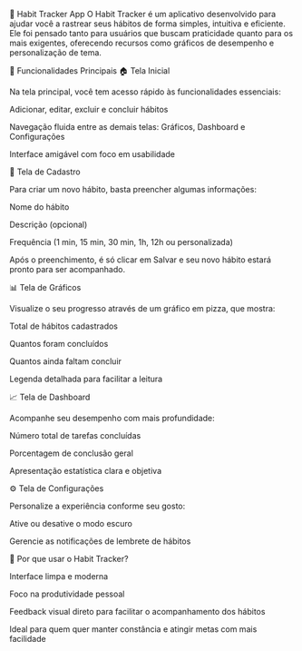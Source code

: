 📱 Habit Tracker App
O Habit Tracker é um aplicativo desenvolvido para ajudar você a rastrear seus hábitos de forma simples, intuitiva e eficiente. Ele foi pensado tanto para usuários que buscam praticidade quanto para os mais exigentes, oferecendo recursos como gráficos de desempenho e personalização de tema.

🚀 Funcionalidades Principais
🏠 Tela Inicial

Na tela principal, você tem acesso rápido às funcionalidades essenciais:

Adicionar, editar, excluir e concluir hábitos

Navegação fluida entre as demais telas: Gráficos, Dashboard e Configurações

Interface amigável com foco em usabilidade

📝 Tela de Cadastro

Para criar um novo hábito, basta preencher algumas informações:

Nome do hábito

Descrição (opcional)

Frequência (1 min, 15 min, 30 min, 1h, 12h ou personalizada)

Após o preenchimento, é só clicar em Salvar e seu novo hábito estará pronto para ser acompanhado.

📊 Tela de Gráficos

Visualize o seu progresso através de um gráfico em pizza, que mostra:

Total de hábitos cadastrados

Quantos foram concluídos

Quantos ainda faltam concluir

Legenda detalhada para facilitar a leitura

📈 Tela de Dashboard

Acompanhe seu desempenho com mais profundidade:

Número total de tarefas concluídas

Porcentagem de conclusão geral

Apresentação estatística clara e objetiva

⚙️ Tela de Configurações

Personalize a experiência conforme seu gosto:

Ative ou desative o modo escuro

Gerencie as notificações de lembrete de hábitos

🌟 Por que usar o Habit Tracker?

Interface limpa e moderna

Foco na produtividade pessoal

Feedback visual direto para facilitar o acompanhamento dos hábitos

Ideal para quem quer manter constância e atingir metas com mais facilidade

